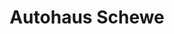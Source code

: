---
title: "Autohaus Schewe"
url: /gross-umstadt/autohaus-schewe-otto-hahn-strasse/
shop: Autohaus
---